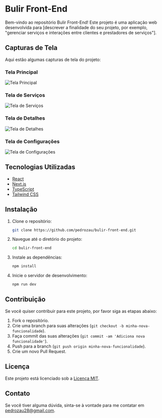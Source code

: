 # Bulir Front-End

Bem-vindo ao repositório Bulir Front-End! Este projeto é uma aplicação web desenvolvida para [descrever a finalidade do seu projeto, por exemplo, "gerenciar serviços e interações entre clientes e prestadores de serviços"]. 

## Capturas de Tela

Aqui estão algumas capturas de tela do projeto:

### Tela Principal
![Tela Principal](https://github.com/pedrozau/bulir-front-end/blob/main/Captura%20de%20ecr%C3%A3%202024-07-31%20142530.png)

### Tela de Serviços
![Tela de Serviços](https://github.com/pedrozau/bulir-front-end/blob/main/Captura%20de%20ecr%C3%A3%202024-07-31%20142614.png)

### Tela de Detalhes
![Tela de Detalhes](https://github.com/pedrozau/bulir-front-end/blob/main/Captura%20de%20ecr%C3%A3%202024-07-31%20142633.png)

### Tela de Configurações
![Tela de Configurações](https://github.com/pedrozau/bulir-front-end/blob/main/Captura%20de%20ecr%C3%A3%202024-07-31%20142654.png)

## Tecnologias Utilizadas

- [React](https://reactjs.org/)
- [Next.js](https://nextjs.org/)
- [TypeScript](https://www.typescriptlang.org/)
- [Tailwind CSS](https://tailwindcss.com/)

## Instalação

1. Clone o repositório:

    ```bash
    git clone https://github.com/pedrozau/bulir-front-end.git
    ```

2. Navegue até o diretório do projeto:

    ```bash
    cd bulir-front-end
    ```

3. Instale as dependências:

    ```bash
    npm install
    ```

4. Inicie o servidor de desenvolvimento:

    ```bash
    npm run dev
    ```

## Contribuição

Se você quiser contribuir para este projeto, por favor siga as etapas abaixo:

1. Fork o repositório.
2. Crie uma branch para suas alterações (`git checkout -b minha-nova-funcionalidade`).
3. Faça commit das suas alterações (`git commit -am 'Adiciona nova funcionalidade'`).
4. Push para a branch (`git push origin minha-nova-funcionalidade`).
5. Crie um novo Pull Request.

## Licença

Este projeto está licenciado sob a [Licença MIT](LICENSE).

## Contato

Se você tiver alguma dúvida, sinta-se à vontade para me contatar em [pedrozau28@gmail.com](mailto:pedrozau28@gmail.com).
